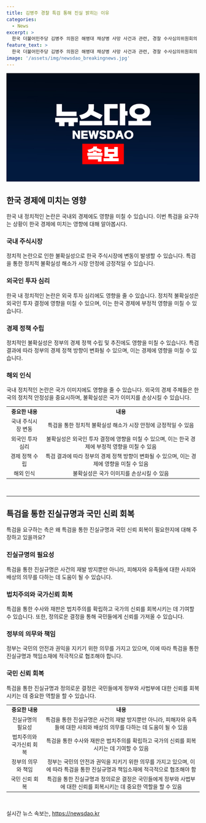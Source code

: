 ```yaml
---
title: 김병주 경찰 특검 통해 진실 밝히는 이유
categories:
  - News
excerpt: >
  한국 더불어민주당 김병주 의원은 해병대 채상병 사망 사건과 관련, 경찰 수사심의위원회의 결정을 비판하며 특검을 요구했다. 김 의원과 한민수 대변인은 윤석열 대통령을 향해 특검 수용을 촉구하고, 거부 시 대통령 자신이 범인으로 선포할 것이라고 비판했다. 이들은 수사의 미진함을 지적하고, 진실을 밝혀야 한다고 강조했다.
feature_text: >
  한국 더불어민주당 김병주 의원은 해병대 채상병 사망 사건과 관련, 경찰 수사심의위원회의 결정을 비판하며 특검을 요구했다. 김 의원과 한민수 대변인은 윤석열 대통령을 향해 특검 수용을 촉구하고, 거부 시 대통령 자신이 범인으로 선포할 것이라고 비판했다. 이들은 수사의 미진함을 지적하고, 진실을 밝혀야 한다고 강조했다.
image: '/assets/img/newsdao_breakingnews.jpg'
---
```


<p><img src="/assets/img/newsdao_breakingnews.jpg" alt="firstkoreanews 속보" /></p>

<h2 data-ke-size="size26">한국 경제에 미치는 영향</h2>

<p data-ke-size="size16">한국 내 정치적인 논란은 국내외 경제에도 영향을 미칠 수 있습니다. 이번 특검을 요구하는 상황이 한국 경제에 미치는 영향에 대해 알아봅시다.</p>

<h3><b>국내 주식시장</b></h3>

<p data-ke-size="size16">정치적 논란으로 인한 불확실성으로 한국 주식시장에 변동이 발생할 수 있습니다. 특검을 통한 정치적 불확실성 해소가 시장 안정에 긍정적일 수 있습니다.</p>

<h3><b>외국인 투자 심리</b></h3>

<p data-ke-size="size16">한국 내 정치적인 논란은 외국 투자 심리에도 영향을 줄 수 있습니다. 정치적 불확실성은 외국인 투자 결정에 영향을 미칠 수 있으며, 이는 한국 경제에 부정적 영향을 미칠 수 있습니다.</p>

<h3><b>경제 정책 수립</b></h3>

<p data-ke-size="size16">정치적인 불확실성은 정부의 경제 정책 수립 및 추진에도 영향을 미칠 수 있습니다. 특검 결과에 따라 정부의 경제 정책 방향이 변화될 수 있으며, 이는 경제에 영향을 미칠 수 있습니다.</p>

<h3><b>해외 인식</b></h3>

<p data-ke-size="size16">국내 정치적인 논란은 국가 이미지에도 영향을 줄 수 있습니다. 외국의 경제 주체들은 한국의 정치적 안정성을 중요시하며, 불확실성은 국가 이미지를 손상시킬 수 있습니다.</p>

<table>
<tbody>
<tr>
<td style="text-align: center; height: 17px;"><b>중요한 내용</b></td>
<td style="text-align: center; height: 17px;"><b>내용</b></td>
</tr>
<tr>
<td style="text-align: center; height: 17px;">국내 주식시장 변동</td>
<td style="text-align: center; height: 17px;">특검을 통한 정치적 불확실성 해소가 시장 안정에 긍정적일 수 있음</td>
</tr>
<tr>
<td style="text-align: center; height: 17px;">외국인 투자 심리</td>
<td style="text-align: center; height: 17px;">불확실성은 외국인 투자 결정에 영향을 미칠 수 있으며, 이는 한국 경제에 부정적 영향을 미칠 수 있음</td>
</tr>
<tr>
<td style="text-align: center; height: 17px;">경제 정책 수립</td>
<td style="text-align: center; height: 17px;">특검 결과에 따라 정부의 경제 정책 방향이 변화될 수 있으며, 이는 경제에 영향을 미칠 수 있음</td>
</tr>
<tr>
<td style="text-align: center; height: 17px;">해외 인식</td>
<td style="text-align: center; height: 17px;">불확실성은 국가 이미지를 손상시킬 수 있음</td>
</tr>
</tbody>
</table>

<p data-ke-size="size16">&nbsp;</p>

<hr>

<h2 data-ke-size="size26">특검을 통한 진실규명과 국민 신뢰 회복</h2>

<p data-ke-size="size16">특검을 요구하는 측은 왜 특검을 통한 진실규명과 국민 신뢰 회복이 필요한지에 대해 주장하고 있을까요?</p>

<h3><b>진실규명의 필요성</b></h3>

<p data-ke-size="size16">특검을 통한 진실규명은 사건의 재발 방지뿐만 아니라, 피해자와 유족들에 대한 사죄와 배상의 의무를 다하는 데 도움이 될 수 있습니다.</p>

<h3><b>법치주의와 국가신뢰 회복</b></h3>

<p data-ke-size="size16">특검을 통한 수사와 재판은 법치주의를 확립하고 국가의 신뢰를 회복시키는 데 기여할 수 있습니다. 또한, 정의로운 결정을 통해 국민들에게 신뢰를 가져올 수 있습니다.</p>

<h3><b>정부의 의무와 책임</b></h3>

<p data-ke-size="size16">정부는 국민의 안전과 권익을 지키기 위한 의무를 가지고 있으며, 이에 따라 특검을 통한 진실규명과 책임소재에 적극적으로 협조해야 합니다.</p>

<h3><b>국민 신뢰 회복</b></h3>

<p data-ke-size="size16">특검을 통한 진실규명과 정의로운 결정은 국민들에게 정부와 사법부에 대한 신뢰를 회복시키는 데 중요한 역할을 할 수 있습니다.</p>

<table>
<tbody>
<tr>
<td style="text-align: center; height: 17px;"><b>중요한 내용</b></td>
<td style="text-align: center; height: 17px;"><b>내용</b></td>
</tr>
<tr>
<td style="text-align: center; height: 17px;">진실규명의 필요성</td>
<td style="text-align: center; height: 17px;">특검을 통한 진실규명은 사건의 재발 방지뿐만 아니라, 피해자와 유족들에 대한 사죄와 배상의 의무를 다하는 데 도움이 될 수 있음</td>
</tr>
<tr>
<td style="text-align: center; height: 17px;">법치주의와 국가신뢰 회복</td>
<td style="text-align: center; height: 17px;">특검을 통한 수사와 재판은 법치주의를 확립하고 국가의 신뢰를 회복시키는 데 기여할 수 있음</td>
</tr>
<tr>
<td style="text-align: center; height: 17px;">정부의 의무와 책임</td>
<td style="text-align: center; height: 17px;">정부는 국민의 안전과 권익을 지키기 위한 의무를 가지고 있으며, 이에 따라 특검을 통한 진실규명과 책임소재에 적극적으로 협조해야 함</td>
</tr>
<tr>
<td style="text-align: center; height: 17px;">국민 신뢰 회복</td>
<td style="text-align: center; height: 17px;">특검을 통한 진실규명과 정의로운 결정은 국민들에게 정부와 사법부에 대한 신뢰를 회복시키는 데 중요한 역할을 할 수 있음</td>
</tr>
</tbody>
</table>

<p data-ke-size="size16">&nbsp;</p>
실시간 뉴스 속보는, <a href="https://newsdao.kr" rel="dofollow">https://newsdao.kr</a>


